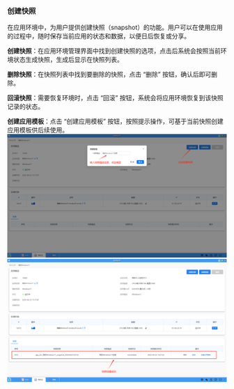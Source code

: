 ### 创建快照
在应用环境中，为用户提供创建快照（snapshot）的功能。用户可以在使用应用的过程中，随时保存当前应用的状态和数据，以便日后恢复或分享。 

**创建快照**：在应用环境管理界面中找到创建快照的选项，点击后系统会按照当前环境状态生成快照，生成后显示在快照列表。

**删除快照**：在快照列表中找到要删除的快照，点击 “删除” 按钮，确认后即可删除。

**回滚快照**：需要恢复环境时，点击 “回滚” 按钮，系统会将应用环境恢复到该快照记录的状态。

**创建应用模板**：点击 “创建应用模板” 按钮，按照提示操作，可基于当前快照创建应用模板供后续使用。
![alt text](../help_picture/02_myapp06.png)
![alt text](../help_picture/02_myapp07.png)